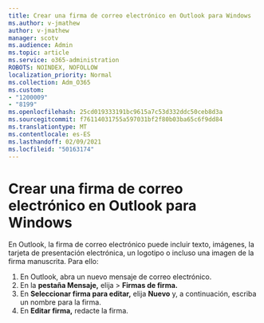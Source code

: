 ```yaml
---
title: Crear una firma de correo electrónico en Outlook para Windows
ms.author: v-jmathew
author: v-jmathew
manager: scotv
ms.audience: Admin
ms.topic: article
ms.service: o365-administration
ROBOTS: NOINDEX, NOFOLLOW
localization_priority: Normal
ms.collection: Adm_O365
ms.custom:
- "1200009"
- "8199"
ms.openlocfilehash: 25cd019333191bc9615a7c53d332ddc50ceb8d3a
ms.sourcegitcommit: f76114031755a597031bf2f80b03ba65c6f9dd84
ms.translationtype: MT
ms.contentlocale: es-ES
ms.lasthandoff: 02/09/2021
ms.locfileid: "50163174"
---
```

# <a name="create-an-email-signature-in-outlook-for-windows"></a>Crear una firma de correo electrónico en Outlook para Windows

En Outlook, la firma de correo electrónico puede incluir texto, imágenes, la tarjeta de presentación electrónica, un logotipo o incluso una imagen de la firma manuscrita. Para ello:

1. En Outlook, abra un nuevo mensaje de correo electrónico.
2. En la **pestaña Mensaje,** elija   >  **Firmas de firma.**
3. En **Seleccionar firma para editar,** elija **Nuevo** y, a continuación, escriba un nombre para la firma.
4. En **Editar firma,** redacte la firma.
